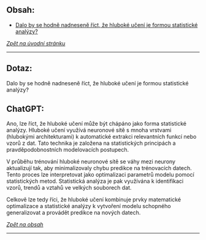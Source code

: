 ## Obsah:

- [Dalo by se hodně nadneseně říct, že hluboké učení je formou statistické analýzy?](#dotaz)

[*Zpět na úvodní stránku*](../README.md)

---

## Dotaz:

Dalo by se hodně nadneseně říct, že hluboké učení je formou statistické analýzy?

## ChatGPT:

Ano, lze říct, že hluboké učení může být chápáno jako forma statistické analýzy. Hluboké učení využívá neuronové sítě s mnoha vrstvami (hlubokými architekturami) k automatické extrakci relevantních funkcí nebo vzorů z dat. Tato technika je založena na statistických principách a pravděpodobnostních modelovacích postupech.

V průběhu trénování hluboké neuronové sítě se váhy mezi neurony aktualizují tak, aby minimalizovaly chybu predikce na trénovacích datech. Tento proces lze interpretovat jako optimalizaci parametrů modelu pomocí statistických metod. Statistická analýza je pak využívána k identifikaci vzorů, trendů a vztahů ve velkých souborech dat.

Celkově lze tedy říci, že hluboké učení kombinuje prvky matematické optimalizace a statistické analýzy k vytvoření modelu schopného generalizovat a provádět predikce na nových datech.


[*Zpět na obsah*](#obsah)

---